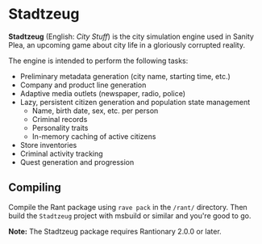 # Stadtzeug

**Stadtzeug** (English: _City Stuff_) is the city simulation engine used in Sanity Plea, an upcoming game about city life in a gloriously corrupted reality.

The engine is intended to perform the following tasks:
* Preliminary metadata generation (city name, starting time, etc.)
* Company and product line generation
* Adaptive media outlets (newspaper, radio, police)
* Lazy, persistent citizen generation and population state management
  * Name, birth date, sex, etc. per person
  * Criminal records
  * Personality traits
  * In-memory caching of active citizens
* Store inventories
* Criminal activity tracking
* Quest generation and progression

## Compiling

Compile the Rant package using `rave pack` in the `/rant/` directory.
Then build the `Stadtzeug` project with msbuild or similar and you're good to go.

**Note:** The Stadtzeug package requires Rantionary 2.0.0 or later.
